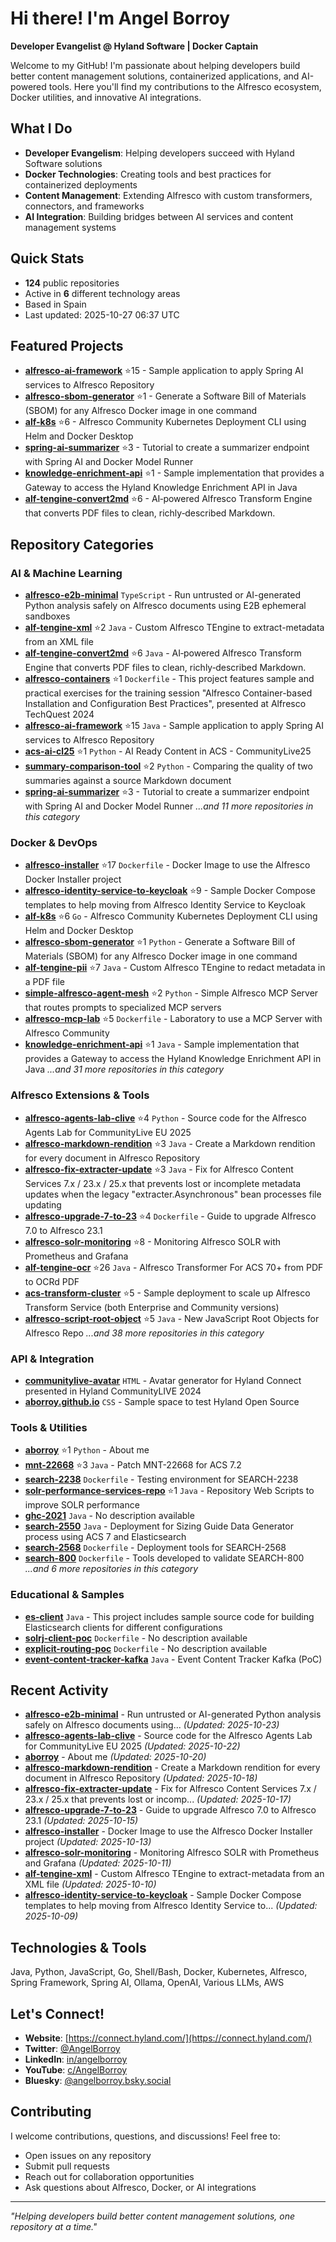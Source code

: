 # Hi there! I'm Angel Borroy

**Developer Evangelist @ Hyland Software | Docker Captain**

Welcome to my GitHub! I'm passionate about helping developers build better content management solutions, containerized applications, and AI-powered tools. Here you'll find my contributions to the Alfresco ecosystem, Docker utilities, and innovative AI integrations.

## What I Do

- **Developer Evangelism**: Helping developers succeed with Hyland Software solutions
- **Docker Technologies**: Creating tools and best practices for containerized deployments
- **Content Management**: Extending Alfresco with custom transformers, connectors, and frameworks
- **AI Integration**: Building bridges between AI services and content management systems

## Quick Stats

- **124** public repositories
- Active in **6** different technology areas
- Based in Spain
- Last updated: 2025-10-27 06:37 UTC

## Featured Projects

- **[alfresco-ai-framework](https://github.com/aborroy/alfresco-ai-framework)** ⭐15 - Sample application to apply Spring AI services to Alfresco Repository
- **[alfresco-sbom-generator](https://github.com/aborroy/alfresco-sbom-generator)** ⭐1 - Generate a Software Bill of Materials (SBOM) for any Alfresco Docker image in one command
- **[alf-k8s](https://github.com/aborroy/alf-k8s)** ⭐6 - Alfresco Community Kubernetes Deployment CLI using Helm and Docker Desktop
- **[spring-ai-summarizer](https://github.com/aborroy/spring-ai-summarizer)** ⭐3 - Tutorial to create a summarizer endpoint with Spring AI and Docker Model Runner
- **[knowledge-enrichment-api](https://github.com/aborroy/knowledge-enrichment-api)** ⭐1 - Sample implementation that provides a Gateway to access the Hyland Knowledge Enrichment API in Java
- **[alf-tengine-convert2md](https://github.com/aborroy/alf-tengine-convert2md)** ⭐6 - AI‑powered Alfresco Transform Engine that converts PDF files to clean, richly‑described Markdown.

## Repository Categories

### AI & Machine Learning

- **[alfresco-e2b-minimal](https://github.com/aborroy/alfresco-e2b-minimal)**  `TypeScript` - Run untrusted or AI-generated Python analysis safely on Alfresco documents using E2B ephemeral sandboxes
- **[alf-tengine-xml](https://github.com/aborroy/alf-tengine-xml)** ⭐2 `Java` - Custom Alfresco TEngine to extract-metadata from an XML file
- **[alf-tengine-convert2md](https://github.com/aborroy/alf-tengine-convert2md)** ⭐6 `Java` - AI‑powered Alfresco Transform Engine that converts PDF files to clean, richly‑described Markdown.
- **[alfresco-containers](https://github.com/aborroy/alfresco-containers)** ⭐1 `Dockerfile` - This project features sample and practical exercises for the training session "Alfresco Container-based Installation and Configuration Best Practices", presented at Alfresco TechQuest 2024
- **[alfresco-ai-framework](https://github.com/aborroy/alfresco-ai-framework)** ⭐15 `Java` - Sample application to apply Spring AI services to Alfresco Repository
- **[acs-ai-cl25](https://github.com/aborroy/acs-ai-cl25)** ⭐1 `Python` - AI Ready Content in ACS - CommunityLive25
- **[summary-comparison-tool](https://github.com/aborroy/summary-comparison-tool)** ⭐2 `Python` - Comparing the quality of two summaries against a source Markdown document
- **[spring-ai-summarizer](https://github.com/aborroy/spring-ai-summarizer)** ⭐3 - Tutorial to create a summarizer endpoint with Spring AI and Docker Model Runner
*...and 11 more repositories in this category*

### Docker & DevOps

- **[alfresco-installer](https://github.com/aborroy/alfresco-installer)** ⭐17 `Dockerfile` - Docker Image to use the Alfresco Docker Installer project
- **[alfresco-identity-service-to-keycloak](https://github.com/aborroy/alfresco-identity-service-to-keycloak)** ⭐9 - Sample Docker Compose templates to help moving from Alfresco Identity Service to Keycloak
- **[alf-k8s](https://github.com/aborroy/alf-k8s)** ⭐6 `Go` - Alfresco Community Kubernetes Deployment CLI using Helm and Docker Desktop
- **[alfresco-sbom-generator](https://github.com/aborroy/alfresco-sbom-generator)** ⭐1 `Python` - Generate a Software Bill of Materials (SBOM) for any Alfresco Docker image in one command
- **[alf-tengine-pii](https://github.com/aborroy/alf-tengine-pii)** ⭐7 `Java` - Custom Alfresco TEngine to redact metadata in a PDF file
- **[simple-alfresco-agent-mesh](https://github.com/aborroy/simple-alfresco-agent-mesh)** ⭐2 `Python` - Simple Alfresco MCP Server that routes prompts to specialized MCP servers 
- **[alfresco-mcp-lab](https://github.com/aborroy/alfresco-mcp-lab)** ⭐5 `Dockerfile` - Laboratory to use a MCP Server with Alfresco Community
- **[knowledge-enrichment-api](https://github.com/aborroy/knowledge-enrichment-api)** ⭐1 `Java` - Sample implementation that provides a Gateway to access the Hyland Knowledge Enrichment API in Java
*...and 31 more repositories in this category*

### Alfresco Extensions & Tools

- **[alfresco-agents-lab-clive](https://github.com/aborroy/alfresco-agents-lab-clive)** ⭐4 `Python` - Source code for the Alfresco Agents Lab for CommunityLive EU 2025
- **[alfresco-markdown-rendition](https://github.com/aborroy/alfresco-markdown-rendition)** ⭐3 `Java` - Create a Markdown rendition for every document in Alfresco Repository
- **[alfresco-fix-extracter-update](https://github.com/aborroy/alfresco-fix-extracter-update)** ⭐3 `Java` - Fix for Alfresco Content Services 7.x / 23.x / 25.x that prevents lost or incomplete metadata updates when the legacy "extracter.Asynchronous" bean processes file updating
- **[alfresco-upgrade-7-to-23](https://github.com/aborroy/alfresco-upgrade-7-to-23)** ⭐4 `Dockerfile` - Guide to upgrade Alfresco 7.0 to Alfresco 23.1
- **[alfresco-solr-monitoring](https://github.com/aborroy/alfresco-solr-monitoring)** ⭐8 - Monitoring Alfresco SOLR with Prometheus and Grafana
- **[alf-tengine-ocr](https://github.com/aborroy/alf-tengine-ocr)** ⭐26 `Java` - Alfresco Transformer For ACS 70+ from PDF to OCRd PDF
- **[acs-transform-cluster](https://github.com/aborroy/acs-transform-cluster)** ⭐5 - Sample deployment to scale up Alfresco Transform Service (both Enterprise and Community versions)
- **[alfresco-script-root-object](https://github.com/aborroy/alfresco-script-root-object)** ⭐5 `Java` - New JavaScript Root Objects for Alfresco Repo
*...and 38 more repositories in this category*

### API & Integration

- **[communitylive-avatar](https://github.com/aborroy/communitylive-avatar)**  `HTML` - Avatar generator for Hyland Connect presented in Hyland CommunityLIVE 2024
- **[aborroy.github.io](https://github.com/aborroy/aborroy.github.io)**  `CSS` - Sample space to test Hyland Open Source

### Tools & Utilities

- **[aborroy](https://github.com/aborroy/aborroy)** ⭐1 `Python` - About me
- **[mnt-22668](https://github.com/aborroy/mnt-22668)** ⭐3 `Java` - Patch MNT-22668 for ACS 7.2
- **[search-2238](https://github.com/aborroy/search-2238)**  `Dockerfile` - Testing environment for SEARCH-2238
- **[solr-performance-services-repo](https://github.com/aborroy/solr-performance-services-repo)** ⭐1 `Java` - Repository Web Scripts to improve SOLR performance
- **[ghc-2021](https://github.com/aborroy/ghc-2021)**  `Java` - No description available
- **[search-2550](https://github.com/aborroy/search-2550)**  `Java` - Deployment for Sizing Guide Data Generator process using ACS 7 and Elasticsearch
- **[search-2568](https://github.com/aborroy/search-2568)**  `Dockerfile` - Deployment tools for SEARCH-2568
- **[search-800](https://github.com/aborroy/search-800)**  `Dockerfile` - Tools developed to validate SEARCH-800
*...and 6 more repositories in this category*

### Educational & Samples

- **[es-client](https://github.com/aborroy/es-client)**  `Java` - This project includes sample source code for building Elasticsearch clients for different configurations
- **[solrj-client-poc](https://github.com/aborroy/solrj-client-poc)**  `Dockerfile` - No description available
- **[explicit-routing-poc](https://github.com/aborroy/explicit-routing-poc)**  `Dockerfile` - No description available
- **[event-content-tracker-kafka](https://github.com/aborroy/event-content-tracker-kafka)**  `Java` - Event Content Tracker Kafka (PoC)

## Recent Activity

- **[alfresco-e2b-minimal](https://github.com/aborroy/alfresco-e2b-minimal)** - Run untrusted or AI-generated Python analysis safely on Alfresco documents using... *(Updated: 2025-10-23)*
- **[alfresco-agents-lab-clive](https://github.com/aborroy/alfresco-agents-lab-clive)** - Source code for the Alfresco Agents Lab for CommunityLive EU 2025 *(Updated: 2025-10-22)*
- **[aborroy](https://github.com/aborroy/aborroy)** - About me *(Updated: 2025-10-20)*
- **[alfresco-markdown-rendition](https://github.com/aborroy/alfresco-markdown-rendition)** - Create a Markdown rendition for every document in Alfresco Repository *(Updated: 2025-10-18)*
- **[alfresco-fix-extracter-update](https://github.com/aborroy/alfresco-fix-extracter-update)** - Fix for Alfresco Content Services 7.x / 23.x / 25.x that prevents lost or incomp... *(Updated: 2025-10-17)*
- **[alfresco-upgrade-7-to-23](https://github.com/aborroy/alfresco-upgrade-7-to-23)** - Guide to upgrade Alfresco 7.0 to Alfresco 23.1 *(Updated: 2025-10-15)*
- **[alfresco-installer](https://github.com/aborroy/alfresco-installer)** - Docker Image to use the Alfresco Docker Installer project *(Updated: 2025-10-13)*
- **[alfresco-solr-monitoring](https://github.com/aborroy/alfresco-solr-monitoring)** - Monitoring Alfresco SOLR with Prometheus and Grafana *(Updated: 2025-10-11)*
- **[alf-tengine-xml](https://github.com/aborroy/alf-tengine-xml)** - Custom Alfresco TEngine to extract-metadata from an XML file *(Updated: 2025-10-10)*
- **[alfresco-identity-service-to-keycloak](https://github.com/aborroy/alfresco-identity-service-to-keycloak)** - Sample Docker Compose templates to help moving from Alfresco Identity Service to... *(Updated: 2025-10-09)*

## Technologies & Tools

Java, Python, JavaScript, Go, Shell/Bash, Docker, Kubernetes, Alfresco, Spring Framework, Spring AI, Ollama, OpenAI, Various LLMs, AWS

## Let's Connect!

- **Website**: [https://connect.hyland.com/](https://connect.hyland.com/)
- **Twitter**: [@AngelBorroy](https://twitter.com/AngelBorroy)
- **LinkedIn**: [in/angelborroy](https://www.linkedin.com/in/angelborroy)
- **YouTube**: [c/AngelBorroy](https://www.youtube.com/c/AngelBorroy)
- **Bluesky**: [@angelborroy.bsky.social](https://bsky.app/profile/angelborroy.bsky.social)

## Contributing

I welcome contributions, questions, and discussions! Feel free to:
- Open issues on any repository
- Submit pull requests
- Reach out for collaboration opportunities
- Ask questions about Alfresco, Docker, or AI integrations

---

*"Helping developers build better content management solutions, one repository at a time."*

<!-- This README is automatically updated by GitHub Actions -->